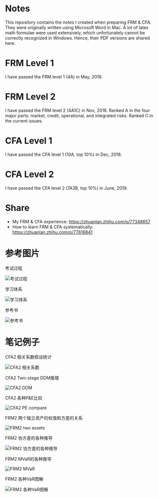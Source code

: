 Notes
=====
This repository contains the notes I created when preparing FRM & CFA. 
They were originally written using Microsoft Word in Mac. 
A lot of latex math formulae were used extensively, which 
unfortunately cannot be correctly recognized in Windows. 
Hence, their PDF versions are shared here. 

FRM Level 1
===========
I have passed the FRM level 1 (4A) in May, 2018.

FRM Level 2
===========
I have passed the FRM level 2 (4A1C) in Nov, 2018. 
Ranked A in the four major parts: market, credit, operational, and integrated risks.
Ranked C in the current issues.

CFA Level 1
===========
I have passed the CFA level 1 (10A, top 10%) in Dec, 2018.

CFA Level 2
===========
I have passed the CFA level 2 (7A3B, top 10%) in June, 2019.

Share
===========
* My FRM & CFA experience: https://zhuanlan.zhihu.com/p/77348657
* How to learn FRM & CFA systematically:  https://zhuanlan.zhihu.com/p/77616841

参考图片
======
考试过程

![考试过程](https://raw.githubusercontent.com/qiaoliangxiang/cfa/master/image/history.png)

学习体系

![学习体系](https://raw.githubusercontent.com/qiaoliangxiang/cfa/master/image/knowledge_system.png)

参考书

![参考书](https://raw.githubusercontent.com/qiaoliangxiang/cfa/master/image/book.png)


笔记例子
======

CFA2 相关系数假设统计

![CFA2 相关系数](https://raw.githubusercontent.com/qiaoliangxiang/cfa/master/image/cfa2%20correlation.png)

CFA2 Two-stage DDM推理

![CFA2 DDM](https://raw.githubusercontent.com/qiaoliangxiang/cfa/master/image/cfa2%20equity%20formula.png)

CFA2 各种P&E比较

![CFA2 PE compare](https://raw.githubusercontent.com/qiaoliangxiang/cfa/master/image/cfa2%20pe%20compare.png)


FRM2 两个独立资产的权值和方差的关系

![FRM2 two assets](https://raw.githubusercontent.com/qiaoliangxiang/cfa/master/image/frm2%20MVaR%20equal.png)


FRM2 协方差的各种推导

![FRM2 协方差的各种推导](https://raw.githubusercontent.com/qiaoliangxiang/cfa/master/image/frm2%20covariance.png)

FRM2 MVaR的各种推导

![FRM2 MVaR](https://raw.githubusercontent.com/qiaoliangxiang/cfa/master/image/frm2%20mvar.png)


FRM2 各种VaR图解 

![FRM2 各种VaR图解](https://raw.githubusercontent.com/qiaoliangxiang/cfa/master/image/frm2%20vars.png)
